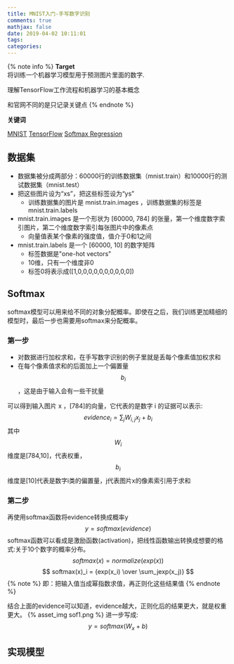 ```yaml
---
title: MNIST入门-手写数字识别
comments: true
mathjax: false
date: 2019-04-02 10:11:01
tags:
categories:
---
```


<meta name="referrer" content="no-referrer" />

{% note info %}
**Target**  
将训练一个机器学习模型用于预测图片里面的数字.  

理解TensorFlow工作流程和机器学习的基本概念

和官网不同的是只记录关键点
{% endnote %}
<!--more-->
**关键词**

[MNIST](http://yann.lecun.com/exdb/mnist/)
[TensorFlow](http://www.tensorfly.cn/tfdoc/tutorials/mnist_beginners.html)
[Softmax Regression](https://blog.csdn.net/google19890102/article/details/41594889)

## 数据集
- 数据集被分成两部分：60000行的训练数据集（mnist.train）和10000行的测试数据集（mnist.test）
- 把这些图片设为“xs”，把这些标签设为“ys”
  - 训练数据集的图片是 mnist.train.images ，训练数据集的标签是 mnist.train.labels
- mnist.train.images 是一个形状为 [60000, 784] 的张量，第一个维度数字索引图片，第二个维度数字索引每张图片中的像素点
  - 向量值表某个像素的强度值，值介于0和1之间
- mnist.train.labels 是一个 [60000, 10] 的数字矩阵
  - 标签数据是"one-hot vectors"
  - 10维，只有一个维度非0
  - 标签0将表示成([1,0,0,0,0,0,0,0,0,0,0])

## Softmax
softmax模型可以用来给不同的对象分配概率。即使在之后，我们训练更加精细的模型时，最后一步也需要用softmax来分配概率。

### 第一步
- 对数据进行加权求和，在手写数字识别的例子里就是丢每个像素值加权求和
- 在每个像素值求和的后面加上一个偏置量$$ b_i $$，这是由于输入会有一些干扰量

可以得到输入图片 x ，[784]的向量，它代表的是数字 i 的证据可以表示:
$$ evidence_i = \sum_jW_{i,j}x_j+b_i $$
其中$$ W_i $$维度是[784,10]，代表权重，$$ b_i $$维度是[10]代表是数字i类的偏置量，j代表图片x的像素索引用于求和

### 第二步
再使用softmax函数将evidence转换成概率y
$$ y=softmax(evidence) $$
softmax函数可以看成是激励函数(activation)，把线性函数输出转换成想要的格式:关于10个数字的概率分布。
$$ softmax(x) = normalize(exp(x)) $$
$$ softmax(x)_i = {exp(x_i) \over \sum_jexp(x_j)} $$
{% note %}
即：把输入值当成幂指数求值，再正则化这些结果值
{% endnote %}

结合上面的evidence可以知道，evidence越大，正则化后的结果更大，就是权重更大。
{% asset_img sof1.png %}
进一步写成:
$$ y = softmax(W_x + b) $$

## 实现模型


